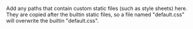 Add any paths that contain custom static files (such as style sheets) here. They are copied after
the builtin static files, so a file named "default.css" will overwrite the builtin "default.css".
